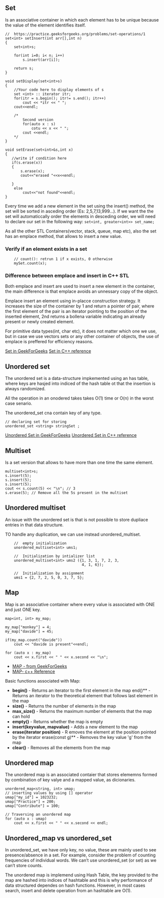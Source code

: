 ## Set

Is an associative container in which each element has to be unique because the value of the element identifies itself. 

```
//  https://practice.geeksforgeeks.org/problems/set-operations/1
set<int> setInsert(int arr[],int n)
{
    set<int>s;
    
    for(int i=0; i< n; i++)
        s.insert(arr[i]);
    
    return s;
}

void setDisplay(set<int>s)
{
    //Your code here to display elements of s
    set <int> :: iterator itr;
    for(itr = s.begin(); itr!= s.end(); itr++)
        cout << *itr << " ";
    cout<<endl;

    /*
        Second version
        for(auto x : s)
            cotu << x << " ";
        cout <<endl;
    */
}

void setErase(set<int>&s,int x)
{
   //write if condition here
   if(s.erase(x))
   {
       s.erase(x);
       cout<<"erased "<<x<<endl;

   }
    else
        cout<<"not found"<<endl;
}      
```

Every time we add a new element in the set using the insert() method, the set will be sorted in asceding order (Es: 2,5,7,13,999...). If we want the the set will automaticcally order the elements in desceding order, we will need to declare our set in the following way: ``` set<int, greater<int>> set_name; ```

As all the other STL Containers(vector, stack, queue, map etc), also the set has an emplace method, that allows to insert a new value.

### Verify if an element exists in a set
```
    // count(): retrun 1 if x exists, 0 otherwise
    mySet.count(x); 
```

### Difference between emplace and insert in C++ STL

Both emplace and insert are used to insert a new element in the container, the main difference is that emplace avoids an unnessary copy of the object. 

Emplace insert an element using in-placce construction strategy.  It increases the size of the container by 1 and return a pointer of pair, where the first element of the pair is an iterator pointing to the position of the inserted element, 2nd returns a bollena variable indicating an already present or newly created element.

For primitive data types(int, char etc), it does not matter which one we use, but in case we use vectors sets or any other container of objects, the use of emplace is preffered for efficiency reasons. 

[Set in GeekForGeeks](https://www.geeksforgeeks.org/set-in-cpp-stl/)
[Set in C++ reference](https://en.cppreference.com/w/cpp/container/set)

## Unordered set

The unordered set is a  data-structure impkemented using an has table, where keys are hasjed into indiced of the hash table ot that the insertion is always randomized. 

All the operation in an onodered takes takes O(1) time or O(n) in the worst case senario.

The unordered_set cna contain key of any type.

```
// declaring set for storing  
unordered_set <string> stringSet ;
```
[Unordered Set in GeekForGeeks](https://www.geeksforgeeks.org/unordered_set-in-cpp-stl/)
[Unordered Set in C++ reference](https://en.cppreference.com/w/cpp/container/unordered_set)

## Multiset

Is a set version that allows to have more than one time the same element. 
```
multiset<int>s;
s.insert(5);
s.insert(5);
s.insert(5);
cout << s.count(5) << "\n"; // 3
s.erase(5); // Remove all the 5s present in the multiset
```

## Unordered multiset

An issue with the unordered set is that is not possible to store dupliace entries in that data structure.

TO handle any duplication, we can use instead unordered_multiset.

```   
    //  empty initialization 
    unordered_multiset<int> ums1; 
  
    //  Initialization by intializer list 
    unordered_multiset<int> ums2 ({1, 3, 1, 7, 2, 3, 
                                   4, 1, 6}); 
  
    //  Initialization by assignment 
    ums1 = {2, 7, 2, 5, 0, 3, 7, 5}; 
```

## Map

Map is an associative container where every value is associated with ONE and just ONE key. 

```
map<int, int> my_map;

my_map["monkey"] = 4;
my_map["davide"] = 45;

if(my_map.count("davide"))
    cout << "davide is present"<<endl;

for (auto x : my_map) 
    cout << x.first << " " << x.second << "\n";

```

* [MAP - from GeekForGeeks](https://www.geeksforgeeks.org/map-associative-containers-the-c-standard-template-library-stl/)
* [MAP- c++ Reference](http://www.cplusplus.com/reference/map/map/)


Basic functions associated with Map:
* **begin()** - Returns an iterator to the first element in the map
end()**  - Returns an iterator to the theoretical element that follows last element in the map
* **size()**  - Returns the number of elements in the map
* **max_size()**  - Returns the maximum number of elements that the map can hold
* **empty()**  - Returns whether the map is empty
* **insert(keyvalue, mapvalue)**  - Adds a new element to the map
* **erase(iterator position)**  - R emoves the element at the position pointed by the iterator
erase(const g)** - Removes the key value 'g' from the map
* **clear()**  - Removes all the elements from the map


## Unordered map

The unordered map is an associated contaier that stores elememns formed by combination of key valye and a mapped value, as dicionaries. 

```
unordered_map<string, int> umap;
// inserting values by using [] operator
umap["my_id"] = 1023232;
umap["Practice"] = 200;
umap["Contribute"] = 100;

// Traversing an unordered map
for (auto x : umap)
    cout << x.first << " " << x.second << endl;

```

## Unordered_map vs unordered_set 
In unordered_set, we have only key, no value, these are mainly used to see presence/absence in a set. For example, consider the problem of counting frequencies of individual words. We can’t use unordered_set (or set) as we can’t store counts.

The unordered map is implemend using Hash Table, the key provided to the map are hashed into indices of hashtable and this is why performance of data structured dependes on hash functions. 
However, in most cases search, insert and delete operation from an hashtable are O(1).

